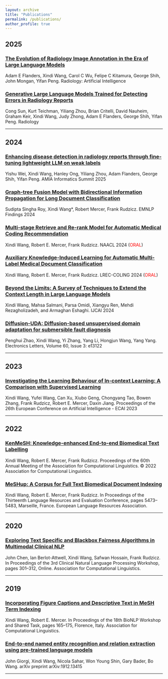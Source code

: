 ```yaml
---
layout: archive
title: "Publications"
permalink: /publications/
author_profile: true
---
```

## 2025

### [The Evolution of Radiology Image Annotation in the Era of Large Language Models](https://pubs.rsna.org/doi/abs/10.1148/ryai.240631)

Adam E Flanders, Xindi Wang, Carol C Wu, Felipe C Kitamura, George Shih, John Mongan, Yifan Peng. Radiology: Artificial Intelligence

### [Generative Large Language Models Trained for Detecting Errors in Radiology Reports](https://pubs.rsna.org/doi/10.1148/radiol.242575)

Cong Sun, Kurt Teichman, Yiliang Zhou, Brian Critelli, David Nauheim, Graham Keir, Xindi Wang, Judy Zhong, Adam E Flanders, George Shih, Yifan Peng. Radiology

---

## 2024

### [Enhancing disease detection in radiology reports through fine-tuning lightweight LLM on weak labels](https://arxiv.org/pdf/2409.16563)

Yishu Wei, Xindi Wang, Hanley Ong, Yiliang Zhou, Adam Flanders, George Shih, Yifan Peng. AMIA Informatics Summit 2025

### [Graph-tree Fusion Model with Bidirectional Information Propagation for Long Document Classification](https://aclanthology.org/2024.findings-emnlp.257/)

Sudipta Singha Roy, Xindi Wang*, Robert Mercer, Frank Rudzicz. EMNLP Findings 2024
### [Multi-stage Retrieve and Re-rank Model for Automatic Medical Coding Recommendation](https://arxiv.org/abs/2405.19093)

Xindi Wang, Robert E. Mercer, Frank Rudzicz. NAACL 2024 (<span style="color:red">ORAL</span>)
### [Auxiliary Knowledge-Induced Learning for Automatic Multi-Label Medical Document Classification](https://aclanthology.org/2024.lrec-main.181) 

Xindi Wang, Robert E. Mercer, Frank Rudzicz. LREC-COLING 2024 (<span style="color:red">ORAL</span>)
### [Beyond the Limits: A Survey of Techniques to Extend the Context Length in Large Language Models](https://arxiv.org/abs/2402.02244)

Xindi Wang, Mahsa Salmani, Parsa Omidi, Xiangyu Ren, Mehdi Rezagholizadeh, and Armaghan Eshaghi. IJCAI 2024
### [Diffusion-UDA: Diffusion-based unsupervised domain adaptation for submersible fault diagnosis](https://ietresearch.onlinelibrary.wiley.com/doi/full/10.1049/ell2.13122) 

Penghui Zhao, Xindi Wang, Yi Zhang, Yang Li, Hongjun Wang, Yang Yang. 
Electronics Letters, Volume 60, Issue 3: e13122

---

## 2023
### [Investigating the Learning Behaviour of In-context Learning:  A Comparison with Supervised Learning](https://ebooks.iospress.nl/doi/10.3233/FAIA230559)

Xindi Wang, Yufei Wang, Can Xu, Xiubo Geng, Chongyang Tao, Bowen Zhang, Frank Rudzicz, Robert E. Mercer, Daxin Jiang. 
Proceedings of the 26th European Conference on Artificial Intelligence - ECAI 2023 

---

## 2022
### [KenMeSH: Knowledge-enhanced End-to-end Biomedical Text Labelling](https://aclanthology.org/2022.acl-long.210/)

Xindi Wang, Robert E. Mercer, Frank Rudzicz. Proceedings of the 60th Annual Meeting of the Association for Computational Linguistics. &copy; 2022 Association for Computational Linguistics.
### [MeSHup: A Corpus for Full Text Biomedical Document Indexing](https://aclanthology.org/2022.lrec-1.586/)

Xindi Wang, Robert E. Mercer, Frank Rudzicz. 
In Proceedings of the Thirteenth Language Resources and Evaluation Conference, pages 5473–5483, Marseille, France. European Language Resources Association.

---
## 2020
### [Exploring Text Specific and Blackbox Fairness Algorithms in Multimodal Clinical NLP](https://aclanthology.org/2020.clinicalnlp-1.33/) 

John Chen, Ian Berlot-Attwell, Xindi Wang, Safwan Hossain, Frank Rudzicz. 
In Proceedings of the 3rd Clinical Natural Language Processing Workshop, pages 301–312, Online. Association for Computational Linguistics.

---
## 2019
### [Incorporating Figure Captions and Descriptive Text in MeSH Term Indexing](https://aclanthology.org/W19-5018/)

Xindi Wang, Robert E. Mercer. In Proceedings of the 18th BioNLP Workshop and Shared Task, pages 165–175, Florence, Italy. Association for Computational Linguistics.
### [End-to-end named entity recognition and relation extraction using pre-trained language models](https://arxiv.org/pdf/1912.13415.pdf) 

John Giorgi, Xindi Wang, Nicola Sahar, Won Young Shin, Gary Bader, Bo Wang. 
arXiv preprint arXiv:1912.13415

---